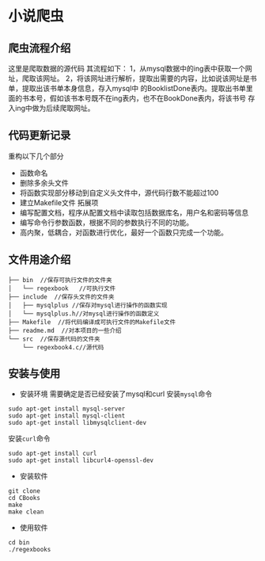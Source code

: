 # 小说爬虫
## 爬虫流程介绍
这里是爬取数据的源代码
其流程如下：
1，从mysql数据中的ing表中获取一个网址，爬取该网址。
2，将该网址进行解析，提取出需要的内容，比如说该网址是书单，提取出该书单本身信息，存入mysql中
的BooklistDone表内。提取出书单里面的书本号，假如该书本号既不在ing表内，也不在BookDone表内，将该书号
存入ing中做为后续爬取网址。
## 代码更新记录
重构以下几个部分

- 函数命名
- 删除多余头文件
- 将函数实现部分移动到自定义头文件中，源代码行数不能超过100
- 建立Makefile文件
拓展项
- 编写配置文档，程序从配置文档中读取包括数据库名，用户名和密码等信息
- 编写命令行参数函数，根据不同的参数执行不同的功能。
- 高内聚，低耦合，对函数进行优化，最好一个函数只完成一个功能。
## 文件用途介绍
```
├── bin  //保存可执行文件的文件夹
│   └── regexbook   //可执行文件
├── include  //保存头文件的文件夹
│   ├── mysqlplus //保存对mysql进行操作的函数实现
│   └── mysqlplus.h//对mysql进行操作的函数定义
├── Makefile  //将代码编译成可执行文件的Makefile文件
├── readme.md  //对本项目的一些介绍
└── src  //保存源代码的文件夹
    └── regexbook4.c//源代码

```
## 安装与使用
* 安装环境
需要确定是否已经安装了mysql和curl
安装`mysql`命令
```
sudo apt-get install mysql-server
sudo apt-get install mysql-client
sudo apt-get install libmysqlclient-dev
```
安装`curl`命令
```
sudo apt-get install curl
sudo apt-get install libcurl4-openssl-dev
```
* 安装软件
```
git clone 
cd CBooks
make
make clean
```

* 使用软件
```
cd bin
./regexbooks
```

